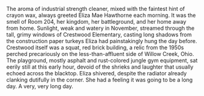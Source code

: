The aroma of industrial strength cleaner, mixed with the faintest hint of crayon wax, always greeted Eliza Mae Hawthorne each morning. It was the smell of Room 204, her kingdom, her battleground, and her home away from home. Sunlight, weak and watery in November, streamed through the tall, grimy windows of Crestwood Elementary, casting long shadows from the construction paper turkeys Eliza had painstakingly hung the day before. Crestwood itself was a squat, red brick building, a relic from the 1950s perched precariously on the less-than-affluent side of Willow Creek, Ohio. The playground, mostly asphalt and rust-colored jungle gym equipment, sat eerily still at this early hour, devoid of the shrieks and laughter that usually echoed across the blacktop. Eliza shivered, despite the radiator already clanking dutifully in the corner. She had a feeling it was going to be a long day. A very, very long day.
